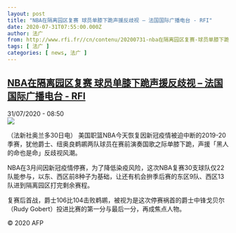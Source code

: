 ```yaml
---
layout: post
title: "NBA在隔离园区复赛 球员单膝下跪声援反歧视 – 法国国际广播电台 - RFI"
date: 2020-07-31T07:55:00.000Z
author: 法广
from: http://www.rfi.fr//cn/contenu/20200731-nba在隔离园区复赛-球员单膝下跪声援反歧视
tags: [ 法广 ]
categories: [ news, 法广 ]
---
```

<!--1596182100000-->
[NBA在隔离园区复赛 球员单膝下跪声援反歧视 – 法国国际广播电台 - RFI](http://www.rfi.fr//cn/contenu/20200731-nba%E5%9C%A8%E9%9A%94%E7%A6%BB%E5%9B%AD%E5%8C%BA%E5%A4%8D%E8%B5%9B-%E7%90%83%E5%91%98%E5%8D%95%E8%86%9D%E4%B8%8B%E8%B7%AA%E5%A3%B0%E6%8F%B4%E5%8F%8D%E6%AD%A7%E8%A7%86)
------

<div>
<div>31/07/2020 - 08:50</div><img src="https://s.rfi.fr/media/display/ba55c60a-d2fb-11ea-8dbc-005056bf87d6/w:310/p:16x9/spo0002b.200731145001.jpg"><div class="t-content__body u-clearfix"><div class="m-interstitial"></div><p>（法新社奥兰多30日电）    美国职篮NBA今天恢复因新冠疫情被迫中断的2019-20季赛，犹他爵士、纽奥良鹈鹕两队球员在赛前演奏国歌之际单膝下跪，声援「黑人的命也是命」反歧视风潮。</p><p>    NBA在3月间因新冠疫情停赛，为了降低染疫风险，这次NBA复赛30支球队仅22队能参与，以东、西区前8种子为基础，让还有机会拚季后赛的东区9队、西区13队进到隔离园区打完剩余赛程。</p><p>    复赛后首战，爵士106比104击败鹈鹕，被视为是这次停赛祸首的爵士中锋戈贝尔（Rudy Gobert）投进比赛的第一分与最后一分，再成焦点人物。</p><p class="t-copyright">© 2020 AFP</p>        </div>
</div>
